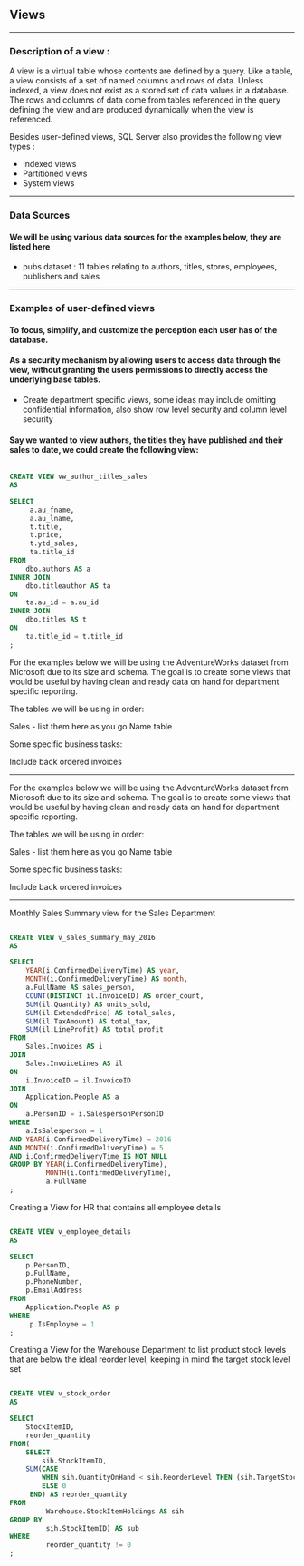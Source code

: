 ## Views

---

### Description of a view :

A view is a virtual table whose contents are defined by a query. Like a table, a view consists of a set of named columns and rows of data. Unless indexed, a view does not exist as a stored set of data values in a database. The rows and columns of data come from tables referenced in the query defining the view and are produced dynamically when the view is referenced.

Besides user-defined views, SQL Server also provides the following view types :

- Indexed views
- Partitioned views
- System views

---

### Data Sources

#### We will be using various data sources for the examples below, they are listed here

- pubs dataset : 11 tables relating to authors, titles, stores, employees, publishers and sales

---

### Examples of user-defined views

#### To focus, simplify, and customize the perception each user has of the database.

#### As a security mechanism by allowing users to access data through the view, without granting the users permissions to directly access the underlying base tables.

- Create department specific views, some ideas may include omitting confidential information, also show row level security and column level security

#### Say we wanted to view authors, the titles they have published and their sales to date, we could create the following view:

```sql

CREATE VIEW vw_author_titles_sales
AS

SELECT
     a.au_fname,
     a.au_lname,
     t.title,
     t.price,
     t.ytd_sales,
     ta.title_id
FROM
	dbo.authors AS a
INNER JOIN
	dbo.titleauthor AS ta
ON
	ta.au_id = a.au_id
INNER JOIN
	dbo.titles AS t
ON
	ta.title_id = t.title_id
;

```

For the examples below we will be using the AdventureWorks dataset from Microsoft due to its size and schema. The goal is to create some views that would be useful by having clean and ready data on hand for department specific reporting.

The tables we will be using in order: 

Sales - list them here as you go
Name table

Some specific business tasks: 

Include back ordered invoices 

---

For the examples below we will be using the AdventureWorks dataset from Microsoft due to its size and schema. The goal is to create some views that would be useful by having clean and ready data on hand for department specific reporting.

The tables we will be using in order: 

Sales - list them here as you go
Name table

Some specific business tasks: 

Include back ordered invoices 

---

Monthly Sales Summary view for the Sales Department

```sql

CREATE VIEW v_sales_summary_may_2016
AS

SELECT 
	YEAR(i.ConfirmedDeliveryTime) AS year,
	MONTH(i.ConfirmedDeliveryTime) AS month,
	a.FullName AS sales_person,
	COUNT(DISTINCT il.InvoiceID) AS order_count,
	SUM(il.Quantity) AS units_sold,
	SUM(il.ExtendedPrice) AS total_sales,
	SUM(il.TaxAmount) AS total_tax,
	SUM(il.LineProfit) AS total_profit
FROM
	Sales.Invoices AS i
JOIN
	Sales.InvoiceLines AS il
ON
	i.InvoiceID = il.InvoiceID
JOIN
	Application.People AS a
ON
	a.PersonID = i.SalespersonPersonID
WHERE
	a.IsSalesperson = 1
AND YEAR(i.ConfirmedDeliveryTime) = 2016
AND MONTH(i.ConfirmedDeliveryTime) = 5
AND i.ConfirmedDeliveryTime IS NOT NULL
GROUP BY YEAR(i.ConfirmedDeliveryTime),
         MONTH(i.ConfirmedDeliveryTime),
		 a.FullName
;

```

Creating a View for HR that contains all employee details

```sql

CREATE VIEW v_employee_details
AS 

SELECT 
	p.PersonID,
	p.FullName,
	p.PhoneNumber,
	p.EmailAddress
FROM 
	Application.People AS p
WHERE
     p.IsEmployee = 1
;

```

Creating a View for the Warehouse Department to list product stock levels that are below the ideal reorder level, keeping in mind the target stock level set

```sql

CREATE VIEW v_stock_order
AS

SELECT 
	StockItemID,
	reorder_quantity
FROM(
	SELECT 
		sih.StockItemID,
	SUM(CASE 
        WHEN sih.QuantityOnHand < sih.ReorderLevel THEN (sih.TargetStockLevel - sih.QuantityOnHand) 
        ELSE 0 
     END) AS reorder_quantity
FROM 
         Warehouse.StockItemHoldings AS sih
GROUP BY 
         sih.StockItemID) AS sub
WHERE 
         reorder_quantity != 0
;
